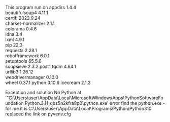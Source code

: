 This program run on
appdirs            1.4.4      
beautifulsoup4     4.11.1     
certifi            2022.9.24  
charset-normalizer 2.1.1      
colorama           0.4.6      
idna               3.4        
lxml               4.9.1      
pip                22.3       
requests           2.28.1     
robotframework     6.0.1      
setuptools         65.5.0     
soupsieve          2.3.2.post1
tqdm               4.64.1     
urllib3            1.26.12    
webdrivermanager   0.10.0     
wheel              0.37.1 
python             3.10.6
icecream           2.1.3

Exception and solution
No Python at '"C:\Users\user\AppData\Local\Microsoft\WindowsApps\PythonSoftwareFoundation.Python.3.11_qbz5n2kfra8p0\python.exe' error
find the python.exe - for me it is C:\Users\user\AppData\Local\Programs\Python\Python310
replaced the link on pyvenv.cfg